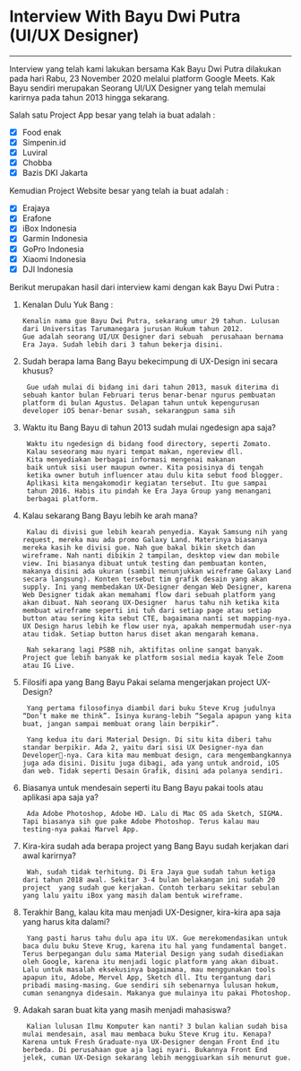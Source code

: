 # Interview With Bayu Dwi Putra (UI/UX Designer) #

- - - -

Interview yang telah kami lakukan bersama Kak Bayu Dwi Putra dilakukan pada hari Rabu, 23 November 2020 melalui platform Google Meets. Kak Bayu sendiri merupakan Seorang UI/UX Designer yang telah memulai karirnya pada tahun 2013 hingga sekarang. 

Salah satu Project App besar yang telah ia buat adalah :

- [x] Food enak 
- [x] Simpenin.id 
- [x] Luviral 
- [x] Chobba 
- [x] Bazis DKI Jakarta 

Kemudian Project Website besar yang telah ia buat adalah :

- [x] Erajaya
- [x] Erafone
- [x] iBox Indonesia
- [x] Garmin Indonesia
- [x] GoPro Indonesia
- [x] Xiaomi Indonesia
- [x] DJI Indonesia

Berikut merupakan hasil dari interview kami dengan kak Bayu Dwi Putra :


1. Kenalan Dulu Yuk Bang :

       Kenalin nama gue Bayu Dwi Putra, sekarang umur 29 tahun. Lulusan dari Universitas Tarumanegara jurusan Hukum tahun 2012. 
       Gue adalah seorang UI/UX Designer dari sebuah  perusahaan bernama Era Jaya. Sudah lebih dari 3 tahun bekerja disini.

2. Sudah berapa lama Bang Bayu bekecimpung di UX-Design ini secara khusus?

        Gue udah mulai di bidang ini dari tahun 2013, masuk diterima di sebuah kantor bulan Februari terus benar-benar ngurus pembuatan platform di bulan Agustus. Delapan tahun untuk kepengurusan developer iOS benar-benar susah, sekarangpun sama sih

3. Waktu itu Bang Bayu di tahun 2013 sudah mulai ngedesign apa saja?

        Waktu itu ngedesign di bidang food directory, seperti Zomato. 
        Kalau seseorang mau nyari tempat makan, ngereview dll. 
        Kita menyediakan berbagai informasi mengenai makanan 
        baik untuk sisi user maupun owner. Kita posisinya di tengah 
        ketika owner butuh influencer atau dulu kita sebut food blogger. 
        Aplikasi kita mengakomodir kegiatan tersebut. Itu gue sampai 
        tahun 2016. Habis itu pindah ke Era Jaya Group yang menangani 
        berbagai platform.

4. Kalau sekarang Bang Bayu lebih ke arah mana?

        Kalau di divisi gue lebih kearah penyedia. Kayak Samsung nih yang request, mereka mau ada promo Galaxy Land. Materinya biasanya mereka kasih ke divisi gue. Nah gue bakal bikin sketch dan wireframe. Nah nanti dibikin 2 tampilan, desktop view dan mobile view. Ini biasanya dibuat untuk testing dan pembuatan konten, makanya disini ada ukuran (sambil menunjukkan wireframe Galaxy Land secara langsung). Konten tersebut tim grafik desain yang akan supply. Ini yang membedakan UX-Designer dengan Web Designer, karena Web Designer tidak akan memahami flow dari sebuah platform yang akan dibuat. Nah seorang UX-Designer  harus tahu nih ketika kita membuat wireframe seperti ini tuh dari setiap page atau setiap button atau sering kita sebut CTE, bagaimana nanti set mapping-nya. UX Design harus lebih ke flow user nya, apakah mempermudah user-nya atau tidak. Setiap button harus diset akan mengarah kemana.

        Nah sekarang lagi PSBB nih, aktifitas online sangat banyak. Project gue lebih banyak ke platform sosial media kayak Tele Zoom atau IG Live.
        
5. Filosifi apa yang Bang Bayu Pakai selama mengerjakan project UX-Design?

        Yang pertama filosofinya diambil dari buku Steve Krug judulnya “Don’t make me think”. Isinya kurang-lebih “Segala apapun yang kita buat, jangan sampai membuat orang lain berpikir”.
        
        Yang kedua itu dari Material Design. Di situ kita diberi tahu standar berpikir. Ada 2, yaitu dari sisi UX Designer-nya dan Developer-nya. Cara kita mau membuat design, cara mengembangkannya juga ada disini. Disitu juga dibagi, ada yang untuk android, iOS dan web. Tidak seperti Desain Grafik, disini ada polanya sendiri.
        
6. Biasanya untuk mendesain seperti itu Bang Bayu pakai tools atau aplikasi apa saja ya?

        Ada Adobe Photoshop, Adobe HD. Lalu di Mac OS ada Sketch, SIGMA. Tapi biasanya sih gue pake Adobe Photoshop. Terus kalau mau testing-nya pakai Marvel App.
        
7. Kira-kira sudah ada berapa project yang Bang Bayu sudah kerjakan dari awal karirnya?

        Wah, sudah tidak terhitung. Di Era Jaya gue sudah tahun ketiga dari tahun 2018 awal. Sekitar 3-4 bulan belakangan ini sudah 20 project  yang sudah gue kerjakan. Contoh terbaru sekitar sebulan yang lalu yaitu iBox yang masih dalam bentuk wireframe.
        
8. Terakhir Bang, kalau kita mau menjadi UX-Designer, kira-kira apa saja yang harus kita dalami?

        Yang pasti harus tahu dulu apa itu UX. Gue merekomendasikan untuk baca dulu buku Steve Krug, karena itu hal yang fundamental banget. Terus berpegangan dulu sama Material Design yang sudah disediakan oleh Google, karena itu menjadi logic platform yang akan dibuat. Lalu untuk masalah eksekusinya bagaimana, mau menggunakan tools apapun itu, Adobe, Mervel App, Sketch dll. Itu tergantung dari pribadi masing-masing. Gue sendiri sih sebenarnya lulusan hokum, cuman senangnya didesain. Makanya gue mulainya itu pakai Photoshop.
        
9. Adakah saran buat kita yang masih menjadi mahasiswa?

        Kalian lulusan Ilmu Komputer kan nanti? 3 bulan kalian sudah bisa mulai mendesain, asal mau membaca buku Steve Krug itu. Kenapa? Karena untuk Fresh Graduate-nya UX-Designer dengan Front End itu berbeda. Di perusahaan gue aja lagi nyari. Bukannya Front End jelek, cuman UX-Design sekarang lebih menggiuarkan sih menurut gue.
